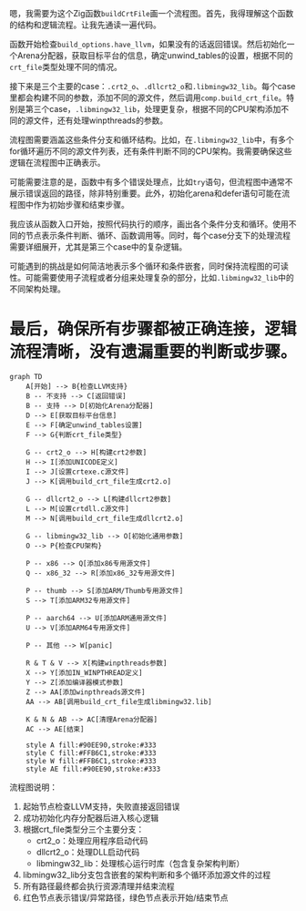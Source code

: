 嗯，我需要为这个Zig函数`buildCrtFile`画一个流程图。首先，我得理解这个函数的结构和逻辑流程。让我先通读一遍代码。

函数开始检查`build_options.have_llvm`，如果没有的话返回错误。然后初始化一个Arena分配器，获取目标平台的信息，确定unwind_tables的设置，根据不同的`crt_file`类型处理不同的情况。

接下来是三个主要的case：`.crt2_o`、`.dllcrt2_o`和`.libmingw32_lib`。每个case里都会构建不同的参数，添加不同的源文件，然后调用`comp.build_crt_file`。特别是第三个case，`.libmingw32_lib`，处理更复杂，根据不同的CPU架构添加不同的源文件，还有处理winpthreads的参数。

流程图需要涵盖这些条件分支和循环结构。比如，在`.libmingw32_lib`中，有多个for循环遍历不同的源文件列表，还有条件判断不同的CPU架构。我需要确保这些逻辑在流程图中正确表示。

可能需要注意的是，函数中有多个错误处理点，比如`try`语句，但流程图中通常不展示错误返回的路径，除非特别重要。此外，初始化arena和defer语句可能在流程图中作为初始步骤和结束步骤。

我应该从函数入口开始，按照代码执行的顺序，画出各个条件分支和循环。使用不同的节点表示条件判断、循环、函数调用等。同时，每个case分支下的处理流程需要详细展开，尤其是第三个case中的复杂逻辑。

可能遇到的挑战是如何简洁地表示多个循环和条件嵌套，同时保持流程图的可读性。可能需要使用子流程或者分组来处理复杂的部分，比如`.libmingw32_lib`中的不同架构处理。

最后，确保所有步骤都被正确连接，逻辑流程清晰，没有遗漏重要的判断或步骤。
================================================
```mermaid
graph TD
    A[开始] --> B{检查LLVM支持}
    B -- 不支持 --> C[返回错误]
    B -- 支持 --> D[初始化Arena分配器]
    D --> E[获取目标平台信息]
    E --> F[确定unwind_tables设置]
    F --> G{判断crt_file类型}
    
    G -- crt2_o --> H[构建crt2参数]
    H --> I[添加UNICODE定义]
    I --> J[设置crtexe.c源文件]
    J --> K[调用build_crt_file生成crt2.o]
    
    G -- dllcrt2_o --> L[构建dllcrt2参数]
    L --> M[设置crtdll.c源文件]
    M --> N[调用build_crt_file生成dllcrt2.o]
    
    G -- libmingw32_lib --> O[初始化通用参数]
    O --> P{检查CPU架构}
    
    P -- x86 --> Q[添加x86专用源文件]
    Q -- x86_32 --> R[添加x86_32专用源文件]
    
    P -- thumb --> S[添加ARM/Thumb专用源文件]
    S --> T[添加ARM32专用源文件]
    
    P -- aarch64 --> U[添加ARM通用源文件]
    U --> V[添加ARM64专用源文件]
    
    P -- 其他 --> W[panic]
    
    R & T & V --> X[构建winpthreads参数]
    X --> Y[添加IN_WINPTHREAD定义]
    Y --> Z[添加编译器模式参数]
    Z --> AA[添加winpthreads源文件]
    AA --> AB[调用build_crt_file生成libmingw32.lib]
    
    K & N & AB --> AC[清理Arena分配器]
    AC --> AE[结束]
    
    style A fill:#90EE90,stroke:#333
    style C fill:#FFB6C1,stroke:#333
    style W fill:#FFB6C1,stroke:#333
    style AE fill:#90EE90,stroke:#333
``` 

流程图说明：
1. 起始节点检查LLVM支持，失败直接返回错误
2. 成功初始化内存分配器后进入核心逻辑
3. 根据crt_file类型分三个主要分支：
   - crt2_o：处理应用程序启动代码
   - dllcrt2_o：处理DLL启动代码
   - libmingw32_lib：处理核心运行时库（包含复杂架构判断）
4. libmingw32_lib分支包含嵌套的架构判断和多个循环添加源文件的过程
5. 所有路径最终都会执行资源清理并结束流程
6. 红色节点表示错误/异常路径，绿色节点表示开始/结束节点